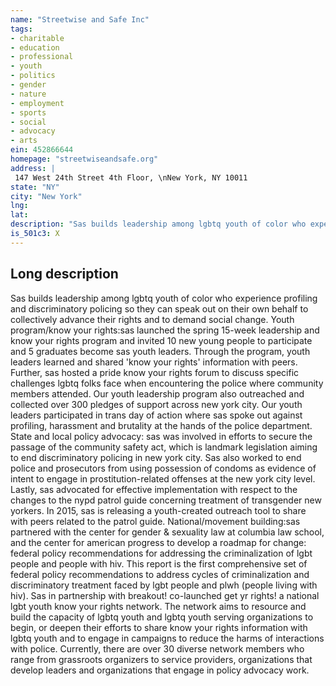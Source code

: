 ```yaml
---
name: "Streetwise and Safe Inc"
tags:
- charitable
- education
- professional
- youth
- politics
- gender
- nature
- employment
- sports
- social
- advocacy
- arts
ein: 452866644
homepage: "streetwiseandsafe.org"
address: |
 147 West 24th Street 4th Floor, \nNew York, NY 10011
state: "NY"
city: "New York"
lng: 
lat: 
description: "Sas builds leadership among lgbtq youth of color who experience profiling and discriminatory policing so they can speak out on their own behalf to collectively advance their rights and to demand social change. "
is_501c3: X
---
```


## Long description

Sas builds leadership among lgbtq youth of color who experience profiling and discriminatory policing so they can speak out on their own behalf to collectively advance their rights and to demand social change. Youth program/know your rights:sas launched the spring 15-week leadership and know your rights program and invited 10 new young people to participate and 5 graduates become sas youth leaders. Through the program, youth leaders learned and shared 'know your rights' information with peers. Further, sas hosted a pride know your rights forum to discuss specific challenges lgbtq folks face when encountering the police where community members attended. Our youth leadership program also outreached and collected over 300 pledges of support across new york city. Our youth leaders participated in trans day of action where sas spoke out against profiling, harassment and brutality at the hands of the police department. State and local policy advocacy: sas was involved in efforts to secure the passage of the community safety act, which is landmark legislation aiming to end discriminatory policing in new york city. Sas also worked to end police and prosecutors from using possession of condoms as evidence of intent to engage in prostitution-related offenses at the new york city level. Lastly, sas advocated for effective implementation with respect to the changes to the nypd patrol guide concerning treatment of transgender new yorkers. In 2015, sas is releasing a youth-created outreach tool to share with peers related to the patrol guide. National/movement building:sas partnered with the center for gender & sexuality law at columbia law school, and the center for american progress to develop a roadmap for change: federal policy recommendations for addressing the criminalization of lgbt people and people with hiv. This report is the first comprehensive set of federal policy recommendations to address cycles of criminalization and discriminatory treatment faced by lgbt people and plwh (people living with hiv). Sas in partnership with breakout! co-launched get yr rights! a national lgbt youth know your rights network. The network aims to resource and build the capacity of lgbtq youth and lgbtq youth serving organizations to begin, or deepen their efforts to share know your rights information with lgbtq youth and to engage in campaigns to reduce the harms of interactions with police. Currently, there are over 30 diverse network members who range from grassroots organizers to service providers, organizations that develop leaders and organizations that engage in policy advocacy work. 
